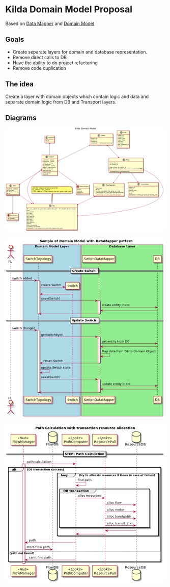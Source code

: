 
# Kilda Domain Model Proposal

Based on
[Data Mapper](https://martinfowler.com/eaaCatalog/dataMapper.html) and
[Domain Model](https://martinfowler.com/eaaCatalog/domainModel.html)

## Goals
- Create separate layers for domain and database representation.
- Remove direct calls to DB
- Have the ability to do project refactoring
- Remove code duplication

## The idea
Create a layer with domain objects which contain logic and data and
separate domain logic from DB and Transport layers.

## Diagrams

![classes](./classes.png)

![seq](./seq.png)

![path-calculation](./path-calculation.png)

